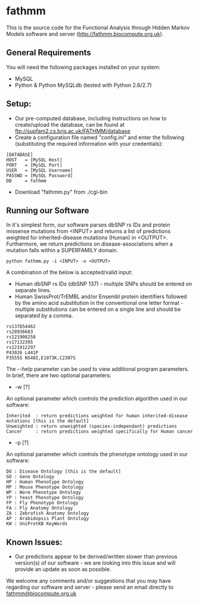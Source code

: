 fathmm
======

This is the source code for the Functional Analysis through Hidden Markov Models 
software and server (http://fathmm.biocompute.org.uk).

## General Requirements

You will need the following packages installed on your system:

* MySQL
* Python & Python MySQLdb (tested with Python 2.6/2.7)

## Setup:

* Our pre-computed database, including instructions on how to create/upload the 
database, can be found at ftp://supfam2.cs.bris.ac.uk/FATHMM/database
* Create a configuration file named "config.ini" and enter the following (substituting 
the required information with your credentials):

```
[DATABASE]
HOST   = [MySQL Host]
PORT   = [MySQL Port]
USER   = [MySQL Username]
PASSWD = [MySQL Password]
DB     = fathmm
```

* Download "fathmm.py" from ./cgi-bin

## Running our Software

In it's simplest form, our software parses dbSNP rs IDs and protein missense 
mutations from \<INPUT> and returns a list of predictions weighted for 
inherited-disease mutations (Human) in \<OUTPUT>.  Furthermore, we return predictions
on disease-associations when a mutation falls within a SUPERFAMILY domain.

```
python fathmm.py -i <INPUT> -o <OUTPUT>
```

A combination of the below is accepted/valid input:

* Human dbSNP rs IDs (dbSNP 137) - multiple SNPs should be entered on separate lines.
* Human SwissProt/TrEMBL and/or Ensembl protein identifiers followed by the amino acid substitution in the conventional one letter format - multiple substitutions can be entered on a single line and should be separated by a comma.

```
rs137854462
rs28936683
rs121908258
rs17132395
rs121912297
P43026 L441P
P35555 N548I,E1073K,C2307S 
```

The --help parameter can be used to view additional program parameters.  In brief,
there are two optional parameters:

* -w [?]

An optional parameter which controls the prediction algorithm used in our software:

```
Inherited  : return predictions weighted for human inherited-disease mutations [this is the default]
Unweighted : return unweighted (species-independant) predictions 
Cancer     : return predictions weighted specifically for Human cancer
```

* -p [?]

An optional parameter which controls the phenotype ontology used in our software:

```
DO : Disease Ontology [this is the default]
GO : Gene Ontology
HP : Human Phenotype Ontology
MP : Mouse Phenotype Ontology
WP : Worm Phenotype Ontology
YP : Yeast Phenotype Ontology
FP : Fly Phenotype Ontology
FA : Fly Anatomy Ontology
ZA : Zebrafish Anatomy Ontology
AP : Arabidopsis Plant Ontology
KW : UniProtKB KeyWords
```

## Known Issues:

* Our predictions appear to be derived/written slower than previous version(s) of our 
software - we are looking into this issue and will provide an update as soon as possible.

We welcome any comments and/or suggestions that you may have regarding our software and server - please send an email directly to fathmm@biocompute.org.uk
